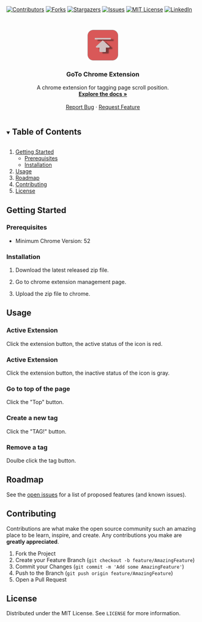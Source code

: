 [![Contributors][contributors-shield]][contributors-url]
[![Forks][forks-shield]][forks-url]
[![Stargazers][stars-shield]][stars-url]
[![Issues][issues-shield]][issues-url]
[![MIT License][license-shield]][license-url]
[![LinkedIn][linkedin-shield]][linkedin-url]



<!-- PROJECT LOGO -->
<br />
<p align="center">
  <a href="https://github.com/JKooll/go">
    <img src="images/icon128-active.png" alt="Logo" width="80" height="80">
  </a>

  <h3 align="center">GoTo Chrome Extension</h3>

  <p align="center">
    A chrome extension for tagging page scroll position.
    <br />
    <a href="https://github.com/JKooll/goto"><strong>Explore the docs »</strong></a>
    <br />
    <br />
    <a href="https://github.com/JKooll/goto/issues">Report Bug</a>
    ·
    <a href="https://github.com/JKooll/goto/issues">Request Feature</a>
  </p>
</p>



<!-- TABLE OF CONTENTS -->
<details open="open">
  <summary><h2 style="display: inline-block">Table of Contents</h2></summary>
  <ol>
    <li>
      <a href="#getting-started">Getting Started</a>
      <ul>
        <li><a href="#prerequisites">Prerequisites</a></li>
        <li><a href="#installation">Installation</a></li>
      </ul>
    </li>
    <li><a href="#usage">Usage</a></li>
    <li><a href="#roadmap">Roadmap</a></li>
    <li><a href="#contributing">Contributing</a></li>
    <li><a href="#license">License</a></li>
  </ol>
</details>

<!-- GETTING STARTED -->
## Getting Started

### Prerequisites

- Minimum Chrome Version: 52

### Installation

1. Download the latest released zip file.

2. Go to chrome extension management page.

3. Upload the zip file to chrome.

<!-- USAGE EXAMPLES -->
## Usage

### Active Extension

Click the extension button, the active status of the icon is red.

### Active Extension
Click the extension button, the inactive status of the icon is gray.

### Go to top of the page

Click the "Top" button.

### Create a new tag

Click the "TAG!" button.

### Remove a tag

Doulbe click the tag button.

<!-- ROADMAP -->
## Roadmap

See the [open issues](https://github.com/JKooll/goto/issues) for a list of proposed features (and known issues).

<!-- CONTRIBUTING -->
## Contributing

Contributions are what make the open source community such an amazing place to be learn, inspire, and create. Any contributions you make are **greatly appreciated**.

1. Fork the Project
2. Create your Feature Branch (`git checkout -b feature/AmazingFeature`)
3. Commit your Changes (`git commit -m 'Add some AmazingFeature'`)
4. Push to the Branch (`git push origin feature/AmazingFeature`)
5. Open a Pull Request



<!-- LICENSE -->
## License

Distributed under the MIT License. See `LICENSE` for more information.


<!-- MARKDOWN LINKS & IMAGES -->
<!-- https://www.markdownguide.org/basic-syntax/#reference-style-links -->
[contributors-shield]: https://img.shields.io/github/contributors/JKooll/goto.svg?style=for-the-badge
[contributors-url]: https://github.com/JKooll/goto/graphs/contributors
[forks-shield]: https://img.shields.io/github/forks/JKooll/goto.svg?style=for-the-badge
[forks-url]: https://github.com/JKooll/goto/network/members
[stars-shield]: https://img.shields.io/github/stars/JKooll/goto.svg?style=for-the-badge
[stars-url]: https://github.com/JKooll/goto/stargazers
[issues-shield]: https://img.shields.io/github/issues/JKooll/goto.svg?style=for-the-badge
[issues-url]: https://github.com/JKooll/goto/issues
[license-shield]: https://img.shields.io/github/license/JKooll/goto.svg?style=for-the-badge
[license-url]: https://github.com/JKooll/go/blob/master/LICENSE.txt
[linkedin-shield]: https://img.shields.io/badge/-LinkedIn-black.svg?style=for-the-badge&logo=linkedin&colorB=555
[linkedin-url]: https://linkedin.com/in/shuquanzhao